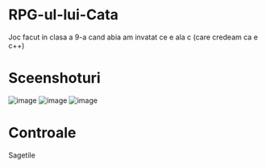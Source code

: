# RPG-ul-lui-Cata

Joc facut in clasa a 9-a cand abia am invatat ce e ala c (care credeam ca e c++)

# Sceenshoturi

![image](https://user-images.githubusercontent.com/61079773/125169048-24ee7380-e1b1-11eb-86cc-2a1dcc2d232e.png)
![image](https://user-images.githubusercontent.com/61079773/125169049-25870a00-e1b1-11eb-992d-4eeb182eeddf.png)
![image](https://user-images.githubusercontent.com/61079773/125169055-291a9100-e1b1-11eb-8a59-72ceeb035e77.png)

# Controale
Sagetile

